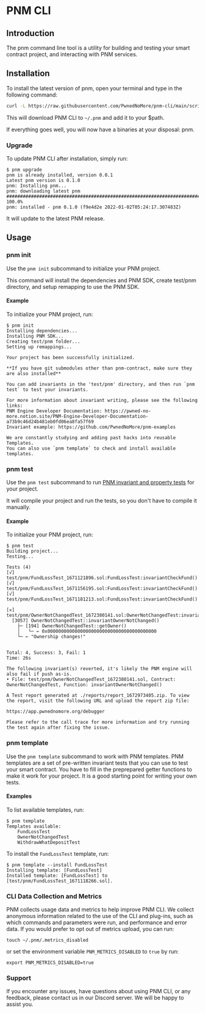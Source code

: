 # PNM CLI

## Introduction

The pnm command line tool is a utility for building and testing your smart contract project,
and interacting with PNM services.

## Installation

To install the latest version of pnm, open your terminal and type in the following command:

```bash
curl -L https://raw.githubusercontent.com/PwnedNoMore/pnm-cli/main/script/install | bash
```

This will download PNM CLI to `~/.pnm` and add it to your $path.

If everything goes well, you will now have a binaries at your disposal: pnm.

### Upgrade
To update PNM CLI after installation, simply run:
```shell
$ pnm upgrade
pnm is already installed, version 0.0.1
Latest pnm version is 0.1.0
pnm: Installing pnm...
pnm: downloading latest pnm
######################################################################## 100.0%
pnm: installed - pnm 0.1.0 (f9e4d2e 2022-01-02T05:24:17.307483Z)
```

It will update to the latest PNM release.

## Usage

### pnm init

Use the `pnm init` subcommand to initialize your PNM project.

This command will install the dependencies and PNM SDK, create test/pnm directory, and setup remapping to use the PNM SDK.

#### Example
To initialize your PNM project, run:
```shell
$ pnm init
Installing dependencies...
Installing PNM SDK...
Creating test/pnm folder...
Setting up remappings...

Your project has been successfully initialized.

**If you have git submodules other than pnm-contract, make sure they are also installed**

You can add invariants in the 'test/pnm' directory, and then run `pnm test` to test your invariants.

For more information about invariant writing, please see the following links:
PNM Engine Developer Documentation: https://pwned-no-more.notion.site/PNM-Engine-Developer-Documentation-a73b9c46d24b481eb0fd06ea8fa57f69
Invariant example: https://github.com/PwnedNoMore/pnm-examples

We are constantly studying and adding past hacks into reusable Templates.
You can also use `pnm template` to check and install available templates.
```


### pnm test

Use the `pnm test` subcommand to run [PNM invariant and property tests](https://pwned-no-more.notion.site/Property-test-and-invariant-test-c6b80f6b6136408ba41247c0be561fe2) for your project.

It will compile your project and run the tests, so you don't have to compile it manually.

#### Example
To initialize your PNM project, run:
```shell
$ pnm test
Building project...
Testing...

Tests (4)
[√] test/pnm/FundLossTest_1671121896.sol:FundLossTest:invariantCheckFund()
[√] test/pnm/FundLossTest_1671156195.sol:FundLossTest:invariantCheckFund()
[√] test/pnm/FundLossTest_1671181213.sol:FundLossTest:invariantCheckFund()

[✕] test/pnm/OwnerNotChangedTest_1672380141.sol:OwnerNotChangedTest:invariantOwnerNotChanged()
  [3057] OwnerNotChangedTest::invariantOwnerNotChanged()  
    ├─ [194] OwnerNotChangedTest::getOwner()  
    │   └─ ← 0x0000000000000000000000000000000000000000
    └─ ← "Ownership changes!"


Total: 4, Success: 3, Fail: 1
Time: 26s

The following invariant(s) reverted, it's likely the PNM engine will also fail if push as-is.
• File: test/pnm/OwnerNotChangedTest_1672380141.sol, Contract: OwnerNotChangedTest, Function: invariantOwnerNotChanged()

A Test report generated at ./reports/report_1672973405.zip. To view the report, visit the following URL and upload the report zip file:

https://app.pwnednomore.org/debugger

Please refer to the call trace for more information and try running the test again after fixing the issue.
```

### pnm template

Use the `pnm template` subcommand to work with PNM templates.
PNM templates are a set of pre-written invariant tests that you can use to test your smart contract.
You have to fill in the preprepared getter functions to make it work for your project.
It is a good starting point for writing your own tests.

#### Examples

To list available templates, run:

```shell
$ pnm template
Templates available:
	FundLossTest
	OwnerNotChangedTest
	WithdrawWhatDepositTest
```

To install the `FundLossTest` template, run:

```shell
$ pnm template --install FundLossTest
Installing template: [FundLossTest]
Installed template: [FundLossTest] to [test/pnm/FundLossTest_1671118266.sol].
```

### CLI Data Collection and Metrics
PNM collects usage data and metrics to help improve PNM CLI. 
We collect anonymous information related to the use of the CLI and plug-ins, such as which commands and parameters were run, and performance and error data. 
If you would prefer to opt out of metrics upload, you can run: 
```shell
touch ~/.pnm/.metrics_disabled
``` 
or 
set the environment variable `PNM_METRICS_DISABLED` to `true` by run:
```shell
export PNM_METRICS_DISABLED=true
```


### Support

If you encounter any issues, have questions about using PNM CLI, or any feedback,
please contact us in our Discord server. We will be happy to assist you.
